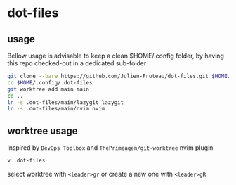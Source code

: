 # dot-files

## usage

Bellow usage is advisable to keep a clean $HOME/.config folder, by having this repo checked-out in a dedicated sub-folder

```bash
git clone --bare https://github.com/Julien-Fruteau/dot-files.git $HOME/.config/.dot-files
cd $HOME/.config/.dot-files
git worktree add main main
cd ..
ln -s .dot-files/main/lazygit lazygit
ln -s .dot-files/main/nvim nvim
```

## worktree usage

inspired by `DevOps Toolbox` and `ThePrimeagen/git-worktree` nvim plugin

```bash
v .dot-files
```

select worktree with `<leader>gr` or create a new one with `<leader>gR`
